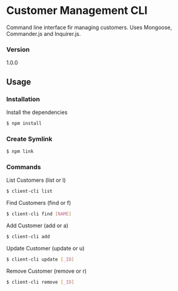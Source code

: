 # Customer Management CLI

Command line interface fir managing customers. Uses Mongoose, Commander.js and Inquirer.js. 

### Version
1.0.0

## Usage

### Installation

Install the dependencies

```sh
$ npm install
```

### Create Symlink

```sh
$ npm link
```

### Commands

List Customers (list or l)
```sh
$ client-cli list
```

Find Customers (find or f)
```sh
$ client-cli find [NAME]
```

Add Customer (add or a)
```sh
$ client-cli add
```

Update Customer (update or u)
```sh
$ client-cli update [_ID]
```

Remove Customer (remove or r)
```sh
$ client-cli remove [_ID]
```
